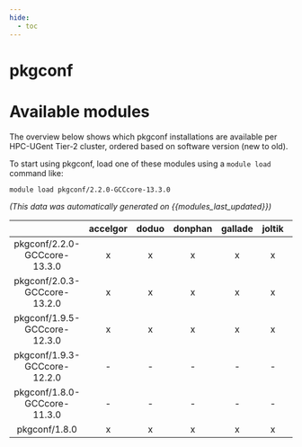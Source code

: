 ```yaml
---
hide:
  - toc
---
```


pkgconf
=======

# Available modules


The overview below shows which pkgconf installations are available per HPC-UGent Tier-2 cluster, ordered based on software version (new to old).

To start using pkgconf, load one of these modules using a `module load` command like:

```shell
module load pkgconf/2.2.0-GCCcore-13.3.0
```

*(This data was automatically generated on {{modules_last_updated}})*  

| |accelgor|doduo|donphan|gallade|joltik|shinx|
| :---: | :---: | :---: | :---: | :---: | :---: | :---: |
|pkgconf/2.2.0-GCCcore-13.3.0|x|x|x|x|x|x|
|pkgconf/2.0.3-GCCcore-13.2.0|x|x|x|x|x|x|
|pkgconf/1.9.5-GCCcore-12.3.0|x|x|x|x|x|x|
|pkgconf/1.9.3-GCCcore-12.2.0|-|-|-|-|-|x|
|pkgconf/1.8.0-GCCcore-11.3.0|-|-|-|-|-|x|
|pkgconf/1.8.0|x|x|x|x|x|x|
